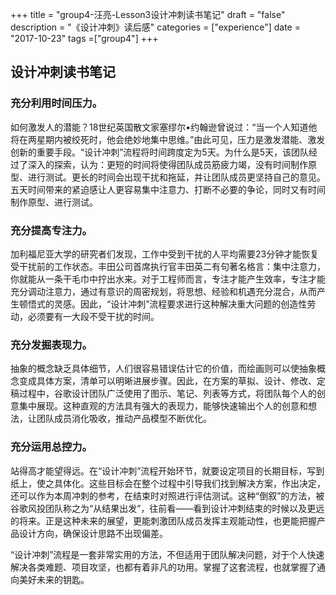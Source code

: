 +++
title = "group4-汪亮-Lesson3设计冲刺读书笔记"
draft = "false"
description = "《设计冲刺》读后感"
categories = ["experience"]
date = "2017-10-23"
tags =["group4"]
+++


## 设计冲刺读书笔记
### 充分利用时间压力。

如何激发人的潜能？18世纪英国散文家塞缪尔•约翰逊曾说过：“当一个人知道他将在两星期内被绞死时，他会绝妙地集中思维。”由此可见，压力是激发潜能、激发创新的重要手段。“设计冲刺”流程将时间跨度定为5天。为什么是5天，该团队经过了深入的探索，认为：更短的时间将使得团队成员筋疲力竭，没有时间制作原型、进行测试。更长的时间会出现干扰和拖延，并让团队成员更坚持自己的意见。五天时间带来的紧迫感让人更容易集中注意力、打断不必要的争论，同时又有时间制作原型、进行测试。


### 充分提高专注力。

加利福尼亚大学的研究者们发现，工作中受到干扰的人平均需要23分钟才能恢复受干扰前的工作状态。丰田公司首席执行官丰田英二有句著名格言：集中注意力，你就能从一条干毛巾中拧出水来。对于工程师而言，专注才能产生效率，专注才能充分调动注意力，通过有意识的周密规划，将思想、经验和机遇充分混合，从而产生顿悟式的灵感。因此，“设计冲刺”流程要求进行这种解决重大问题的创造性劳动，必须要有一大段不受干扰的时间。


### 充分发掘表现力。

抽象的概念缺乏具体细节，人们很容易错误估计它的价值，而绘画则可以使抽象概念变成具体方案，清单可以明晰进展步骤。因此，在方案的草拟、设计、修改、定稿过程中，谷歌设计团队广泛使用了图示、笔记、列表等方式，将团队每个人的创意集中展现。这种直观的方法具有强大的表现力，能够快速输出个人的创意和想法，让团队成员消化吸收，推动产品模型不断优化。


### 充分运用总控力。

站得高才能望得远。在“设计冲刺”流程开始环节，就要设定项目的长期目标，写到纸上，使之具体化。这些目标会在整个过程中引导我们找到解决方案，作出决定，还可以作为本周冲刺的参考，在结束时对照进行评估测试。这种“倒叙”的方法，被谷歌风投团队称之为“从结果出发”，往前看——看到设计冲刺结束的时候以及更远的将来。正是这种未来的展望，更能刺激团队成员发挥主观能动性，也更能把握产品设计方向，确保设计思路不出现偏差。


“设计冲刺”流程是一套非常实用的方法，不但适用于团队解决问题，对于个人快速解决各类难题、项目攻坚，也都有着非凡的功用。掌握了这套流程，也就掌握了通向美好未来的钥匙。
